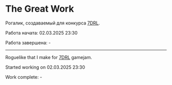 # The Great Work

Рогалик, создаваемый для конкурса 
[7DRL](https://itch.io/jam/7drl-challenge-2025).

Работа начата: 02.03.2025 23:30

Работа завершена: -

---

Roguelike that I make for [7DRL](https://itch.io/jam/7drl-challenge-2025) 
gamejam.

Started working on 02.03.2025 23:30

Work complete: -
